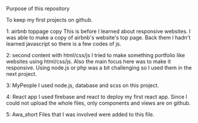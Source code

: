 Purpose of this repository

To keep my first projects on github.

1: airbnb toppage copy
This is before I learned about responsive websites.
I was able to make a copy of airbnb's website's top page.
Back them I hadn't learned javascript so there is a few codes of js.

2: second content with html/css/js
I tried to make something portfolio like websites using html/css/js.
Also the main focus here was to make it responsive.
Using node.js or php was a bit challenging so I used them in the next project.

3: MyPeople
I used node.js, database and scss on this project.

4: React app
I used firebase and react to deploy my first react app.
Since I could not upload the whole files, only components and views are on github.

5: Awa_short
Files that I was involved were added to this file.
